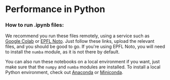 Performance in Python
=======

###  How to run .ipynb files:

We recommend you run these files remotely, using a service such as [Google Colab](https://colab.research.google.com) or [EPFL Noto](https://noto.epfl.ch). Just follow these links, upload the relevant files, and you should be good to go. If you're using EPFL Noto, you will need to install the `numba` module, as it is not there by default.

You can also run these notebooks on a local environment if you want, just make sure that the `numpy` and `numba` modules are installed. To install a local Python environment, check out [Anaconda](https://www.anaconda.com/products/individual) or [Miniconda](https://docs.conda.io/en/latest/miniconda.html).
